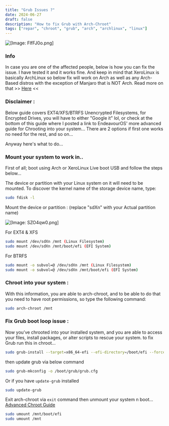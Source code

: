 ```yaml
---
title: "Grub Issues ?"
date: 2024-06-27
draft: false
description: "How to fix Grub with Arch-Chroot"
tags: ["repar", "chroot", "grub", "arch", "archlinux", "linux"]
---
```

![[Image: FlfFJ0o.png]](https://i.imgur.com/FlfFJ0o.png)

### Info

In case you are one of the affected people, below is how you can fix the issue. I have tested it and it works fine. And keep in mind that XeroLinux is basically ArchLinux so below fix will work on Arch as well as any Arch-Based distros with the exception of Manjaro that is NOT Arch. Read more on that >> [Here](https://wiki.manjaro.org/index.php/Manjaro:A_Different_Kind_of_Beast#:~:text=Manjaro%20is%20developed%20independently%20from,from%20its%20own%20independent%20repositories) <<

### Disclaimer :

Below guide covers EXT4/XFS/BTRFS Unencrypted Filesystems, for Encrypted Drives, you will have to either "Google it" lol, or check at the bottom of this guide where I posted a link to EndeavourOS' more advanced guide for Chrooting into your system... There are 2 options if first one works no need for the rest, and so on...

Anyway here's what to do...

### Mount your system to work in..

First of all; boot using Arch or XeroLinux Live boot USB and follow the steps below...

The device or partition with your Linux system on it will need to be mounted. To discover the kernel name of the storage device name, type:

```Bash
sudo fdisk -l
```

Mount the device or partition : (replace "sdXn" with your Actual partition name)

![[Image: SZO4qw0.png]](https://i.imgur.com/SZO4qw0.png)

For EXT4 & XFS

```Bash
sudo mount /dev/sdXn /mnt (Linux Filesystem)
sudo mount /dev/sdXn /mnt/boot/efi (EFI System)
```

For BTRFS

```Bash
sudo mount -o subvol=@ /dev/sdXn /mnt (Linux Filesystem)
sudo mount -o subvol=@ /dev/sdXn /mnt/boot/efi (EFI System)
```

### Chroot into your system :

With this information, you are able to arch-chroot, and to be able to do that you need to have root permissions, so type the following command:

```Bash
sudo arch-chroot /mnt
```

### Fix Grub boot loop issue :

Now you’ve chrooted into your installed system, and you are able to access your files, install packages, or alter scripts to rescue your system. to fix Grub run this in chroot...

```Bash
sudo grub-install --target=x86_64-efi --efi-directory=/boot/efi --force --recheck
```

then update grub via below command

```Bash
sudo grub-mkconfig -o /boot/grub/grub.cfg
```

Or if you have `update-grub` installed

```Bash
sudo update-grub
```

Exit arch-chroot via `exit` command then unmount your system n boot... [Advanced Chroot Guide](https://discovery.endeavouros.com/system-rescue/arch-chroot/2022/12/)

```Bash
sudo umount /mnt/boot/efi
sudo umount /mnt
```
